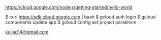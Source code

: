 https://cloud.google.com/nodejs/getting-started/hello-world


$ curl https://sdk.cloud.google.com | bash 
$ gcloud auth login
$ gcloud components update app
$ gcloud config set project parakhvm


kuljad14@gmail.com